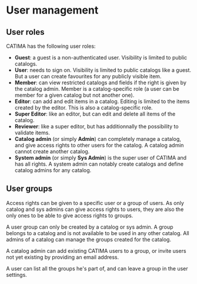 # User management


## User roles

CATIMA has the following user roles:

- **Guest**: a guest is a non-authenticated user. Visibility is limited to public catalogs.
- **User**: needs to sign on. Visibility is limited to public catalogs like a guest. But a user can create favourites for any publicly visible item.
- **Member**: can view restricted catalogs and fields if the right is given by the catalog admin. Member is a catalog-specific role (a user can be member for a given catalog but not another one).
- **Editor**: can add and edit items in a catalog. Editing is limited to the items created by the editor. This is also a catalog-specific role.
- **Super Editor**: like an editor, but can edit and delete all items of the catalog.
- **Reviewer**: like a super editor, but has additionnally the possibility to validate items.
- **Catalog admin** (or simply **Admin**) can completely manage a catalog, and give access rights to other users for the catalog. A catalog admin cannot create another catalog.
- **System admin** (or simply **Sys Admin**) is the super user of CATIMA and has all rights. A system admin can notably create catalogs and define catalog admins for any catalog.


## User groups

Access rights can be given to a specific user or a group of users. As only catalog and sys admins can give access rights to users, they are also the only ones to be able to give access rights to groups.

A user group can only be created by a catalog or sys admin. A group belongs to a catalog and is not available to be used in any other catalog. All admins of a catalog can manage the groups created for the catalog.

A catalog admin can add existing CATIMA users to a group, or invite users not yet existing by providing an email address.

A user can list all the groups he's part of, and can leave a group in the user settings. 

